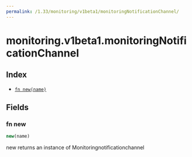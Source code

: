 ```yaml
---
permalink: /1.33/monitoring/v1beta1/monitoringNotificationChannel/
---
```


# monitoring.v1beta1.monitoringNotificationChannel



## Index

* [`fn new(name)`](#fn-new)

## Fields

### fn new

```ts
new(name)
```

new returns an instance of Monitoringnotificationchannel